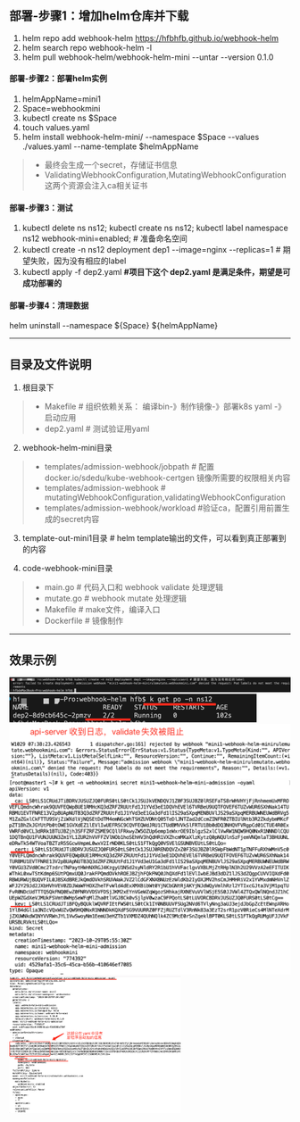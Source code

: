 
## 部署-步骤1：增加helm仓库并下载
1. helm repo add webhook-helm https://hfbhfb.github.io/webhook-helm
2. helm search repo webhook-helm -l
3. helm pull webhook-helm/webhook-helm-mini  --untar --version 0.1.0

#### 部署-步骤2：部署helm实例

1. helmAppName=mini1
2. Space=webhookmini
3. kubectl create ns $Space
4. touch values.yaml
5. helm install webhook-helm-mini/ --namespace  $Space --values ./values.yaml --name-template $helmAppName
>- 最终会生成一个secret，存储证书信息
>- ValidatingWebhookConfiguration,MutatingWebhookConfiguration 这两个资源会注入ca相关证书


#### 部署-步骤3：测试
1. kubectl delete ns ns12; kubectl create ns ns12; kubectl label namespace ns12 webhook-mini=enabled; # 准备命名空间
2. kubectl create -n ns12 deployment dep1 --image=nginx --replicas=1 # 期望失败，因为没有相应的label
3. kubectl apply -f dep2.yaml **#项目下这个  dep2.yaml 是满足条件，期望是可成功部署的**

#### 部署-步骤4：清理数据
helm uninstall --namespace  ${Space} ${helmAppName} 




---

## 目录及文件说明

1. 根目录下
>- Makefile # 组织依赖关系： 编译bin-》制作镜像-》部署k8s yaml -》启动应用
>- dep2.yaml # 测试验证用yaml

2. webhook-helm-mini目录
>- templates/admission-webhook/jobpath # 配置docker.io/sdedu/kube-webhook-certgen 镜像所需要的权限相关内容
>- templates/admission-webhook # mutatingWebhookConfiguration,validatingWebhookConfiguration
>- templates/admission-webhook/workload #验证ca，配置引用前置生成的secret内容 

3. template-out-mini1目录 # helm template输出的文件，可以看到真正部署到的内容

4. code-webhook-mini目录
>- main.go # 代码入口和 webhook validate 处理逻辑
>- mutate.go # webhook mutate 处理逻辑
>- Makefile # make文件，编译入口
>- Dockerfile # 镜像制作


---



## 效果示例

<img src="imgdir/image-20231030170216996.png" alt="image-20231030170216996" style="zoom:50%;" />

<img src="imgdir/image-20231030170304927.png" alt="image-20231030170304927" style="zoom:50%;" />

<img src="imgdir/image-20231030170457826.png" alt="image-20231030170457826" style="zoom:50%;" />

<img src="imgdir/image-20231030172817905.png" alt="image-20231030172817905" style="zoom:50%;" />

<img src="imgdir/image-20231031140745403.png" alt="image-20231031140745403" style="zoom:30%;" />